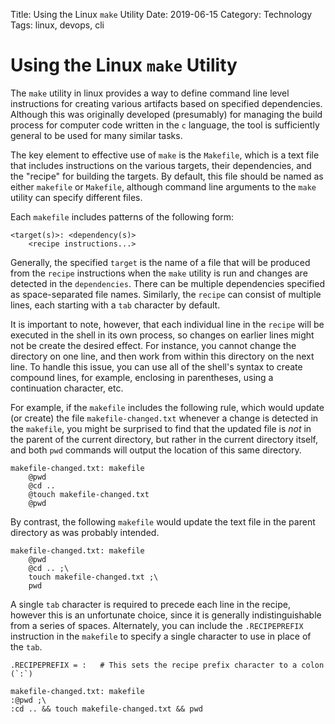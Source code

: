 Title: Using the Linux `make` Utility
Date: 2019-06-15
Category: Technology
Tags: linux, devops, cli

# Using the Linux `make` Utility

The `make` utility in linux provides a way to define command line level
instructions for creating various artifacts based on specified
dependencies. Although this was originally developed (presumably) for
managing the build process for computer code written in the `c`
language, the tool is sufficiently general to be used for many similar
tasks.

The key element to effective use of `make` is the `Makefile`, which is a
text file that includes instructions on the various targets, their
dependencies, and the \"recipe\" for building the targets. By default,
this file should be named as either `makefile` or `Makefile`, although
command line arguments to the `make` utility can specify different
files.

Each `makefile` includes patterns of the following form:

    <target(s)>: <dependency(s)>
        <recipe instructions...>

Generally, the specified `target` is the name of a file that will be
produced from the `recipe` instructions when the `make` utility is run
and changes are detected in the `dependencies`. There can be multiple
dependencies specified as space-separated file names. Similarly, the
`recipe` can consist of multiple lines, each starting with a `tab`
character by default.

It is important to note, however, that each individual line in the
`recipe` will be executed in the shell in its own process, so changes on
earlier lines might not be create the desired effect. For instance, you
cannot change the directory on one line, and then work from within this
directory on the next line. To handle this issue, you can use all of the
shell\'s syntax to create compound lines, for example, enclosing in
parentheses, using a continuation character, etc.

For example, if the `makefile` includes the following rule, which would
update (or create) the file `makefile-changed.txt` whenever a change is
detected in the `makefile`, you might be surprised to find that the
updated file is *not* in the parent of the current directory, but rather
in the current directory itself, and both `pwd` commands will output the
location of this same directory.

    makefile-changed.txt: makefile
        @pwd
        @cd ..
        @touch makefile-changed.txt
        @pwd

By contrast, the following `makefile` would update the text file in the
parent directory as was probably intended.

    makefile-changed.txt: makefile
        @pwd
        @cd .. ;\
        touch makefile-changed.txt ;\
        pwd

A single `tab` character is required to precede each line in the recipe,
however this is an unfortunate choice, since it is generally
indistinguishable from a series of spaces. Alternately, you can include
the `.RECIPEPREFIX` instruction in the `makefile` to specify a single
character to use in place of the `tab`.

    .RECIPEPREFIX = :   # This sets the recipe prefix character to a colon (`:`)

    makefile-changed.txt: makefile
    :@pwd ;\
    :cd .. && touch makefile-changed.txt && pwd
